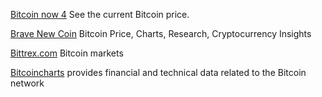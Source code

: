 
[Bitcoin now 4](https://bitcoin.now.sh/)
See the current Bitcoin price.

[Brave New Coin](https://bravenewcoin.com/)
Bitcoin Price, Charts, Research, Cryptocurrency Insights

[Bittrex.com](https://bittrex.com/home/markets)
Bitcoin markets

[Bitcoincharts](https://bitcoincharts.com/markets/)
provides financial and technical data related to the Bitcoin network
